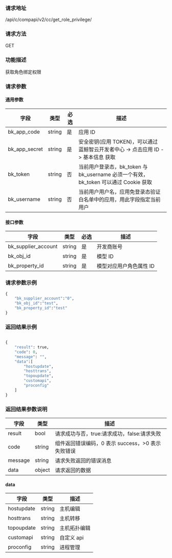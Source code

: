 
### 请求地址

/api/c/compapi/v2/cc/get_role_privilege/



### 请求方法

GET


### 功能描述

获取角色绑定权限

### 请求参数


#### 通用参数

| 字段 | 类型 | 必选 |  描述 |
|-----------|------------|--------|------------|
| bk_app_code  |  string    | 是 | 应用 ID     |
| bk_app_secret|  string    | 是 | 安全密钥(应用 TOKEN)，可以通过 蓝鲸智云开发者中心 -&gt; 点击应用 ID -&gt; 基本信息 获取 |
| bk_token     |  string    | 否 | 当前用户登录态，bk_token 与 bk_username 必须一个有效，bk_token 可以通过 Cookie 获取 |
| bk_username  |  string    | 否 | 当前用户用户名，应用免登录态验证白名单中的应用，用此字段指定当前用户 |

#### 接口参数

| 字段                 |  类型      | 必选   |  描述                 |
|----------------------|------------|--------|-----------------------|
| bk_supplier_account  | string     | 是     | 开发商账号            |
| bk_obj_id            | string     | 是     | 模型 ID                |
| bk_property_id       | string     | 是     | 模型对应用户角色属性 ID|

### 请求参数示例

``` python
{
    "bk_supplier_account":"0",
    "bk_obj_id":"test",
    "bk_property_id":"test"
}
```

### 返回结果示例

```python

{
    "result": true,
    "code": 0,
    "message": "",
    "data":[
        "hostupdate",
        "hosttrans",
        "topoupdate",
        "customapi",
        "proconfig"
    ]
}
```

### 返回结果参数说明

| 字段      | 类型      | 描述      |
|-----------|-----------|-----------|
| result    | bool      | 请求成功与否，true:请求成功，false:请求失败 |
| code      | string    | 组件返回错误编码，0 表示 success，>0 表示失败错误 |
| message   | string    | 请求失败返回的错误消息 |
| data      | object    | 请求返回的数据 |

#### data

| 字段       | 类型     | 描述         |
|------------|----------|--------------|
| hostupdate | string   | 主机编辑     |
| hosttrans  | string   | 主机转移     |
| topoupdate | string   | 主机拓扑编辑 |
| customapi  | string   | 自定义 api    |
| proconfig  | string   | 进程管理     |
